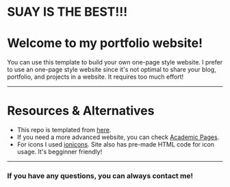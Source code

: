 # SUAY IS THE BEST!!!
# Welcome to my portfolio website!

You can use this template to build your own one-page style website. I prefer to use an one-page style website since it's not optimal to share your blog, portfolio, and projects in a website. It requires too much effort!

---
# Resources & Alternatives
- This repo is templated from [here](https://github.com/timothygebhard/minimal-academic-website).
- If you need a more advanced website, you can check [Academic Pages](https://academicpages.github.io/).
- For icons I used [ionicons](https://ionic.io/ionicons). Site also has pre-made HTML code for icon usage. It's begginner friendly!

---
### If you have any questions, you can always contact me!
